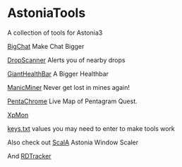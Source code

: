 # AstoniaTools
A collection of tools for Astonia3

[BigChat](https://github.com/smoorke/AstoniaTools/releases/download/Astonia3/BigChat.exe)
Make Chat Bigger

[DropScanner](https://github.com/smoorke/AstoniaTools/releases/download/Astonia3/DropScanner.exe)
Alerts you of nearby drops

[GiantHealthBar](https://github.com/smoorke/AstoniaTools/releases/download/Astonia3/GHB.exe)
A Bigger Healthbar

[ManicMiner](https://github.com/smoorke/AstoniaTools/releases/download/Astonia3/ManicMiner.exe)
Never get lost in mines again!

[PentaChrome](https://github.com/smoorke/AstoniaTools/releases/download/Astonia3/PentaChrome.exe)
Live Map of Pentagram Quest.

[XpMon](https://github.com/smoorke/AstoniaTools/releases/download/Astonia3/XpMon.exe)

[keys.txt](https://github.com/smoorke/AstoniaTools/releases/download/Astonia3/keys.txt)
values you may need to enter to make tools work



Also check out [ScalA](https://github.com/smoorke/ScalA) Astonia Window Scaler

And [RDTracker](https://github.com/smoorke/RDTracker)
